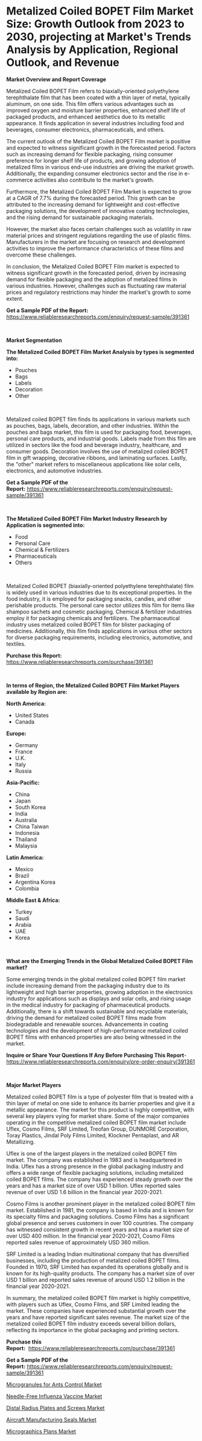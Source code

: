 <p><h1>Metalized Coiled BOPET Film Market Size: Growth Outlook from 2023 to 2030, projecting at Market's Trends Analysis by Application, Regional Outlook, and Revenue</h1></p><p><strong>Market Overview and Report Coverage</strong></p>
<p><p>Metalized Coiled BOPET Film refers to biaxially-oriented polyethylene terephthalate film that has been coated with a thin layer of metal, typically aluminum, on one side. This film offers various advantages such as improved oxygen and moisture barrier properties, enhanced shelf life of packaged products, and enhanced aesthetics due to its metallic appearance. It finds application in several industries including food and beverages, consumer electronics, pharmaceuticals, and others.</p><p>The current outlook of the Metalized Coiled BOPET Film market is positive and expected to witness significant growth in the forecasted period. Factors such as increasing demand for flexible packaging, rising consumer preference for longer shelf life of products, and growing adoption of metalized films in various end-use industries are driving the market growth. Additionally, the expanding consumer electronics sector and the rise in e-commerce activities also contribute to the market's growth.</p><p>Furthermore, the Metalized Coiled BOPET Film Market is expected to grow at a CAGR of 7.7% during the forecasted period. This growth can be attributed to the increasing demand for lightweight and cost-effective packaging solutions, the development of innovative coating technologies, and the rising demand for sustainable packaging materials.</p><p>However, the market also faces certain challenges such as volatility in raw material prices and stringent regulations regarding the use of plastic films. Manufacturers in the market are focusing on research and development activities to improve the performance characteristics of these films and overcome these challenges.</p><p>In conclusion, the Metalized Coiled BOPET Film market is expected to witness significant growth in the forecasted period, driven by increasing demand for flexible packaging and the adoption of metalized films in various industries. However, challenges such as fluctuating raw material prices and regulatory restrictions may hinder the market's growth to some extent.</p></p>
<p><strong>Get a Sample PDF of the Report:</strong> <a href="https://www.reliableresearchreports.com/enquiry/request-sample/391361">https://www.reliableresearchreports.com/enquiry/request-sample/391361</a></p>
<p>&nbsp;</p>
<p><strong>Market Segmentation</strong></p>
<p><strong>The Metalized Coiled BOPET Film Market Analysis by types is segmented into:</strong></p>
<p><ul><li>Pouches</li><li>Bags</li><li>Labels</li><li>Decoration</li><li>Other</li></ul></p>
<p>&nbsp;</p>
<p><p>Metalized coiled BOPET film finds its applications in various markets such as pouches, bags, labels, decoration, and other industries. Within the pouches and bags market, this film is used for packaging food, beverages, personal care products, and industrial goods. Labels made from this film are utilized in sectors like the food and beverage industry, healthcare, and consumer goods. Decoration involves the use of metalized coiled BOPET film in gift wrapping, decorative ribbons, and laminating surfaces. Lastly, the "other" market refers to miscellaneous applications like solar cells, electronics, and automotive industries.</p></p>
<p><strong>Get a Sample PDF of the Report:</strong>&nbsp;<a href="https://www.reliableresearchreports.com/enquiry/request-sample/391361">https://www.reliableresearchreports.com/enquiry/request-sample/391361</a></p>
<p>&nbsp;</p>
<p><strong>The Metalized Coiled BOPET Film Market Industry Research by Application is segmented into:</strong></p>
<p><ul><li>Food</li><li>Personal Care</li><li>Chemical & Fertilizers</li><li>Pharmaceuticals</li><li>Others</li></ul></p>
<p>&nbsp;</p>
<p><p>Metalized Coiled BOPET (biaxially-oriented polyethylene terephthalate) film is widely used in various industries due to its exceptional properties. In the food industry, it is employed for packaging snacks, candies, and other perishable products. The personal care sector utilizes this film for items like shampoo sachets and cosmetic packaging. Chemical & fertilizer industries employ it for packaging chemicals and fertilizers. The pharmaceutical industry uses metalized coiled BOPET film for blister packaging of medicines. Additionally, this film finds applications in various other sectors for diverse packaging requirements, including electronics, automotive, and textiles.</p></p>
<p><strong>Purchase this Report:</strong>&nbsp; <a href="https://www.reliableresearchreports.com/purchase/391361">https://www.reliableresearchreports.com/purchase/391361</a></p>
<p>&nbsp;</p>
<p><strong>In terms of Region, the Metalized Coiled BOPET Film Market Players available by Region are:</strong></p>
<p>
    <p> <strong> North America: </strong>
        <ul>
            <li>United States</li>
            <li>Canada</li>
        </ul>
        </p> 
    <p> <strong> Europe: </strong>
        <ul>
            <li>Germany</li>
            <li>France</li>
            <li>U.K.</li>
            <li>Italy</li>
            <li>Russia</li>
        </ul>
        </p> 
    <p> <strong> Asia-Pacific: </strong>
        <ul>
            <li>China</li>
            <li>Japan</li>
            <li>South Korea</li>
            <li>India</li>
            <li>Australia</li>
            <li>China Taiwan</li>
            <li>Indonesia</li>
            <li>Thailand</li>
            <li>Malaysia</li>
        </ul>
        </p> 
    <p> <strong> Latin America: </strong>
        <ul>
            <li>Mexico</li>
            <li>Brazil</li>
            <li>Argentina Korea</li>
            <li>Colombia</li>
        </ul>
        </p> 
    <p> <strong> Middle East & Africa: </strong>
        <ul>
            <li>Turkey</li>
            <li>Saudi</li>
            <li>Arabia</li>
            <li>UAE</li>
            <li>Korea</li>
        </ul>
    </p>
    </p>
<p>&nbsp;</p>
<p><strong>What are the Emerging Trends in the Global Metalized Coiled BOPET Film market?</strong></p>
<p><p>Some emerging trends in the global metalized coiled BOPET film market include increasing demand from the packaging industry due to its lightweight and high barrier properties, growing adoption in the electronics industry for applications such as displays and solar cells, and rising usage in the medical industry for packaging of pharmaceutical products. Additionally, there is a shift towards sustainable and recyclable materials, driving the demand for metalized coiled BOPET films made from biodegradable and renewable sources. Advancements in coating technologies and the development of high-performance metalized coiled BOPET films with enhanced properties are also being witnessed in the market.</p></p>
<p><strong>Inquire or Share Your Questions If Any Before Purchasing This Report</strong>- <a href="https://www.reliableresearchreports.com/enquiry/pre-order-enquiry/391361">https://www.reliableresearchreports.com/enquiry/pre-order-enquiry/391361</a></p>
<p>&nbsp;</p>
<p><strong>Major Market Players</strong></p>
<p><p>Metalized coiled BOPET film is a type of polyester film that is treated with a thin layer of metal on one side to enhance its barrier properties and give it a metallic appearance. The market for this product is highly competitive, with several key players vying for market share. Some of the major companies operating in the competitive metalized coiled BOPET film market include Uflex, Cosmo Films, SRF Limited, Treofan Group, DUNMORE Corporation, Toray Plastics, Jindal Poly Films Limited, Klockner Pentaplast, and AR Metallizing.</p><p>Uflex is one of the largest players in the metalized coiled BOPET film market. The company was established in 1983 and is headquartered in India. Uflex has a strong presence in the global packaging industry and offers a wide range of flexible packaging solutions, including metalized coiled BOPET films. The company has experienced steady growth over the years and has a market size of over USD 1 billion. Uflex reported sales revenue of over USD 1.6 billion in the financial year 2020-2021.</p><p>Cosmo Films is another prominent player in the metalized coiled BOPET film market. Established in 1981, the company is based in India and is known for its specialty films and packaging solutions. Cosmo Films has a significant global presence and serves customers in over 100 countries. The company has witnessed consistent growth in recent years and has a market size of over USD 400 million. In the financial year 2020-2021, Cosmo Films reported sales revenue of approximately USD 360 million.</p><p>SRF Limited is a leading Indian multinational company that has diversified businesses, including the production of metalized coiled BOPET films. Founded in 1970, SRF Limited has expanded its operations globally and is known for its high-quality products. The company has a market size of over USD 1 billion and reported sales revenue of around USD 1.2 billion in the financial year 2020-2021.</p><p>In summary, the metalized coiled BOPET film market is highly competitive, with players such as Uflex, Cosmo Films, and SRF Limited leading the market. These companies have experienced substantial growth over the years and have reported significant sales revenue. The market size of the metalized coiled BOPET film industry exceeds several billion dollars, reflecting its importance in the global packaging and printing sectors.</p></p>
<p><strong>Purchase this Report:</strong>&nbsp;&nbsp;<a href="https://www.reliableresearchreports.com/purchase/391361">https://www.reliableresearchreports.com/purchase/391361</a></p>
<p></p>
<p><strong>Get a Sample PDF of the Report:</strong>&nbsp;<a href="https://www.reliableresearchreports.com/enquiry/request-sample/391361">https://www.reliableresearchreports.com/enquiry/request-sample/391361</a></p>
<p><p><a href="https://medium.com/@kaceyrath/microgranules-for-ants-control-market-size-market-outlook-and-market-forecast-2023-to-2030-d10058f97752">Microgranules for Ants Control Market</a></p><p><a href="https://medium.com/@guyskiles1918/decoding-needle-free-influenza-vaccine-market-metrics-market-share-trends-and-growth-patterns-0c01ecf3151c">Needle-Free Influenza Vaccine Market</a></p><p><a href="https://medium.com/@bartlakin/distal-radius-plates-and-screws-market-size-cagr-trends-2024-2030-f0aa01b97317">Distal Radius Plates and Screws Market</a></p><p><a href="https://medium.com/@enosstark1905/aircraft-manufacturing-seals-market-trends-forecast-and-competitive-analysis-to-2030-930d95ae5791">Aircraft Manufacturing Seals Market</a></p><p><a href="https://medium.com/@zoeyjohns1903/micrographics-plans-market-size-reveals-the-best-marketing-channels-in-global-industry-915756b6172f">Micrographics Plans Market</a></p></p>